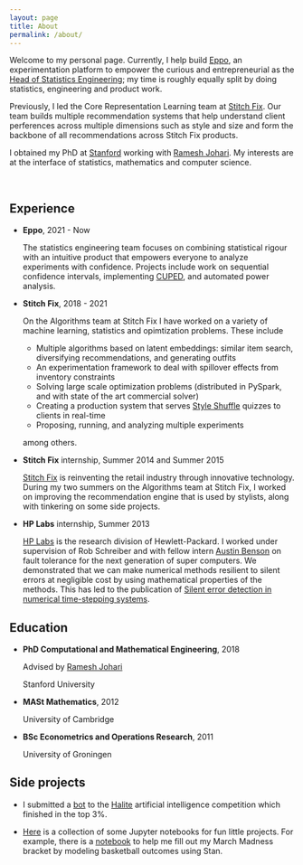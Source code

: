```yaml
---
layout: page
title: About
permalink: /about/
---
```


Welcome to my personal page. Currently, I help build [Eppo](https://www.geteppo.com/), an experimentation platform to empower the curious and entrepreneurial as the [Head of Statistics Engineering](https://www.geteppo.com/blog/were-hiring-a-statistics-engineer);
my time is roughly equally split by doing statistics, engineering and product work.

Previously, I led the Core Representation Learning team at [Stitch Fix](https://algorithms-tour.stitchfix.com/).
Our team builds multiple recommendation systems that help understand client perferences across multiple dimensions such as style and size and form the backbone of all recommendations across Stitch Fix products.

I obtained my PhD at [Stanford](http://icme.stanford.edu) working with [Ramesh Johari](http://www.stanford.edu/~rjohari).
My interests are at the interface of statistics, mathematics and computer science.

<br>


## Experience

- **Eppo**, 2021 - Now

    The statistics engineering team focuses on combining statistical rigour with an intuitive product that empowers everyone to analyze experiments with confidence.
    Projects include work on sequential confidence intervals, implementing [CUPED](https://www.geteppo.com/blog/bending-time-in-experimentation), and automated power analysis.

- **Stitch Fix**, 2018 - 2021

    On the Algorithms team at Stitch Fix I have worked on a variety of machine learning, statistics and opimtization problems. These include
    - Multiple algorithms based on latent embeddings: similar item search, diversifying recommendations, and generating outfits
    - An experimentation framework to deal with spillover effects from inventory constraints
    - Solving large scale optimization problems (distributed in PySpark, and with state of the art commercial solver)
    - Creating a production system that serves [Style Shuffle](https://www.stitchfix.com/women/blog/inside-stitchfix/how-style-shuffle-works/) quizzes to clients in real-time
    - Proposing, running, and analyzing multiple experiments

   among others.


- **Stitch Fix** internship, Summer 2014 and Summer 2015

    [Stitch Fix](http://www.stitchfix.com) is reinventing the retail industry through innovative technology.
    During my two summers on the Algorithms team at Stitch Fix, I worked on improving the recommendation engine that is used by stylists,
    along with tinkering on some side projects.


- **HP Labs** internship, Summer 2013

    [HP Labs](http://www.labs.hpe.com/) is the research division of Hewlett-Packard.
    I worked under supervision of Rob Schreiber and with fellow intern [Austin Benson](https://www.cs.cornell.edu/~arb/) on fault tolerance for the next generation of super computers.
    We demonstrated that we can make numerical methods resilient to silent errors at negligible cost by using mathematical properties of the methods.
    This has led to the publication of [Silent error detection in numerical time-stepping systems](http://hpc.sagepub.com/content/29/4/403).



## Education


- **PhD Computational and Mathematical Engineering**, 2018

    Advised by [Ramesh Johari](http://www.stanford.edu/~rjohari)

    Stanford University

- **MASt Mathematics**, 2012

    University of Cambridge

- **BSc Econometrics and Operations Research**, 2011

    University of Groningen

## Side projects

- I submitted a [bot](https://github.com/schmit/halite-bot) to the [Halite](http://2016.halite.io) artificial intelligence competition which finished in the top 3%.

- [Here](https://github.com/schmit/fun-notebooks) is a collection of some Jupyter notebooks for fun little projects.
    For example, there is a [notebook](https://github.com/schmit/fun-notebooks/blob/master/notebooks/march-madness-2017/how-i-fill-my-bracket-2017.ipynb)
   to help me fill out my March Madness bracket by modeling basketball outcomes using Stan.
